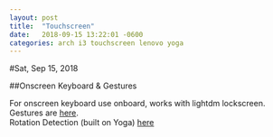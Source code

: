 ```yaml
---
layout: post
title:  "Touchscreen"
date:   2018-09-15 13:22:01 -0600
categories: arch i3 touchscreen lenovo yoga
---
```

#Sat, Sep 15, 2018


##Onscreen Keyboard & Gestures

For onscreen keyboard use onboard, works with lightdm lockscreen.\
Gestures are [here][touchegg-wiki].\
Rotation Detection (built on Yoga) [here][rotation-script]

[touchegg-wiki]: https://wiki.archlinux.org/index.php/Touchegg
[archwiki-tabletpc]: https://wiki.archlinux.org/index.php/Tablet_PC
[rotation-script]: https://github.com/alesguzik/linux_detect_tablet_mode
